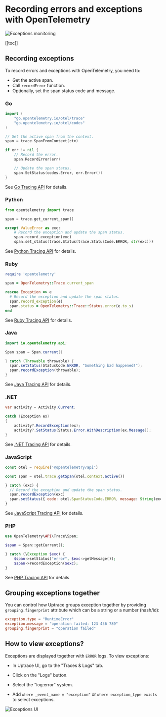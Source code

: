 # Recording errors and exceptions with OpenTelemetry

![Exceptions monitoring](/exceptions/cover.png)

[[toc]]

## Recording exceptions

To record errors and exceptions with OpenTelemetry, you need to:

- Get the active span.
- Call `recordError` function.
- Optionally, set the span status code and message.

### Go

```go
import (
	"go.opentelemetry.io/otel/trace"
	"go.opentelemetry.io/otel/codes"
)

// Get the active span from the context.
span = trace.SpanFromContext(ctx)

if err != nil {
	// Record the error.
	span.RecordError(err)

	// Update the span status.
	span.SetStatus(codes.Error, err.Error())
}
```

See [Go Tracing API](https://uptrace.dev/opentelemetry/go-tracing.html) for details.

### Python

```python
from opentelemetry import trace

span = trace.get_current_span()

except ValueError as exc:
    # Record the exception and update the span status.
    span.record_exception(exc)
    span.set_status(trace.Status(trace.StatusCode.ERROR, str(exc)))
```

See [Python Tracing API](https://uptrace.dev/opentelemetry/python-tracing.html) for details.

### Ruby

```ruby
require 'opentelemetry'

span = OpenTelemetry::Trace.current_span

rescue Exception => e
  # Record the exception and update the span status.
  span.record_exception(e)
  span.status = OpenTelemetry::Trace::Status.error(e.to_s)
end
```

See [Ruby Tracing API](https://uptrace.dev/opentelemetry/ruby-tracing.html) for details.

### Java

```java
import io.opentelemetry.api;

Span span = Span.current()

} catch (Throwable throwable) {
  span.setStatus(StatusCode.ERROR, "Something bad happened!");
  span.recordException(throwable);
}
```

See [Java Tracing API](https://opentelemetry.io/docs/instrumentation/java/manual/) for details.

### .NET

```csharp
var activity = Activity.Current;

catch (Exception ex)
{
    activity?.RecordException(ex);
    activity?.SetStatus(Status.Error.WithDescription(ex.Message));
}
```

See [.NET Tracing API](https://uptrace.dev/opentelemetry/dotnet-tracing.html) for details.

### JavaScript

```js
const otel = require('@opentelemetry/api')

const span = otel.trace.getSpan(otel.context.active())

} catch (exc) {
  // Record the exception and update the span status.
  span.recordException(exc)
  span.setStatus({ code: otel.SpanStatusCode.ERROR, message: String(exc) })
}
```

See [JavaScript Tracing API](https://uptrace.dev/opentelemetry/js-tracing.html) for details.

### PHP

```php
use OpenTelemetry\API\Trace\Span;

$span = Span::getCurrent();

} catch (\Exception $exc) {
    $span->setStatus("error", $exc->getMessage());
    $span->recordException($exc);
}
```

See [PHP Tracing API](https://uptrace.dev/opentelemetry/php-tracing.html) for details.

## Grouping exceptions together

You can control how Uptrace groups exception together by providing `grouping.fingerprint` attribute which can be a string or a number (hash/id):

```toml
exception.type = "RuntimeError"
exception.message = "operation failed: 123 456 789"
grouping.fingerprint = "operation failed"
```

## How to view exceptions?

Exceptions are displayed together with `ERROR` logs. To view exceptions:

- In Uptrace UI, go to the "Traces & Logs" tab.

- Click on the "Logs" button.

- Select the "log:error" system.

- Add `where _event_name = "exception"` or `where exception_type exists` to select exceptions.

![Exceptions UI](/exceptions/ui.png)
